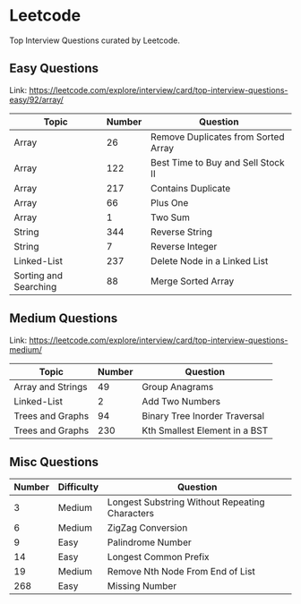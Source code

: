 # Leetcode

Top Interview Questions curated by Leetcode.

## Easy Questions

Link: https://leetcode.com/explore/interview/card/top-interview-questions-easy/92/array/

Topic | Number | Question
---|---|---
Array | 26 | Remove Duplicates from Sorted Array
Array | 122 | Best Time to Buy and Sell Stock II
Array | 217 | Contains Duplicate
Array | 66 | Plus One
Array | 1 | Two Sum
String | 344 | Reverse String
String | 7 | Reverse Integer
Linked-List | 237 | Delete Node in a Linked List
Sorting and Searching | 88 | Merge Sorted Array

## Medium Questions

Link: https://leetcode.com/explore/interview/card/top-interview-questions-medium/

Topic | Number | Question
---|---|---
Array and Strings | 49 | Group Anagrams
Linked-List | 2 | Add Two Numbers
Trees and Graphs | 94 | Binary Tree Inorder Traversal
Trees and Graphs | 230 | Kth Smallest Element in a BST

## Misc Questions

Number | Difficulty | Question
---|---|---
3 | Medium | Longest Substring Without Repeating Characters
6 | Medium | ZigZag Conversion
9 | Easy | Palindrome Number
14 | Easy | Longest Common Prefix
19 | Medium | Remove Nth Node From End of List
268 | Easy | Missing Number